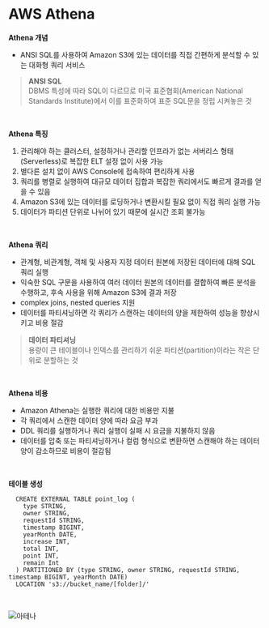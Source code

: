 # AWS Athena

**Athena 개념**
- ANSI SQL를 사용하여 Amazon S3에 있는 데이터를 직접 간편하게 분석할 수 있는 대화형 쿼리 서비스
> **ANSI SQL**  
  DBMS 특성에 따라 SQL이 다르므로 미국 표준협회(American National Standards Institute)에서 이를 표준화하여 표준 SQL문을 정립 시켜놓은 것
<br>

**Athena 특징**
1. 관리해야 하는 클러스터, 설정하거나 관리할 인프라가 없는 서버리스 형태 (Serverless)로 복잡한 ELT 설정 없이 사용 가능
2. 별다른 설치 없이 AWS Console에 접속하여 편리하게 사용
3. 쿼리를 병렬로 실행하여 대규모 데이터 집합과 복잡한 쿼리에서도 빠르게 결과를 얻을 수 있음
4. Amazon S3에 있는 데이터를 로딩하거나 변환시킬 필요 없이 직접 쿼리 실행 가능
5. 데이터가 파티션 단위로 나뉘어 있기 때문에 실시간 조회 불가능
<br>

**Athena 쿼리**
- 관계형, 비관계형, 객체 및 사용자 지정 데이터 원본에 저장된 데이터에 대해 SQL 쿼리 실행
- 익숙한 SQL 구문을 사용하여 여러 데이터 원본의 데이터를 결합하여 빠른 분석을 수행하고, 후속 사용을 위해 Amazon S3에 결과 저장
- complex joins, nested queries 지원
- 데이터를 파티셔닝하면 각 쿼리가 스캔하는 데이터의 양을 제한하여 성능을 향상시키고 비용 절감
> **데이터 파티셔닝**  
  용량이 큰 테이블이나 인덱스를 관리하기 쉬운 파티션(partition)이라는 작은 단위로 분할하는 것
<br>

**Athena 비용**
- Amazon Athena는 실행한 쿼리에 대한 비용만 지불
- 각 쿼리에서 스캔한 데이터 양에 따라 요금 부과
- DDL 쿼리를 실행하거나 쿼리 실행이 실패 시 요금을 지불하지 않음
- 데이터를 압축 또는 파티셔닝하거나 컬럼 형식으로 변환하면 스캔해야 하는 데이터 양이 감소하므로 비용이 절감됨
<br>

**테이블 생성**
```
  CREATE EXTERNAL TABLE point_log (
    type STRING,
    owner STRING,
    requestId STRING,
    timestamp BIGINT,
    yearMonth DATE,
    increase INT,
    total INT,
    point INT,
    remain Int
  ) PARTITIONED BY (type STRING, owner STRING, requestId STRING, timestamp BIGINT, yearMonth DATE)
  LOCATION 's3://bucket_name/[folder]/'
```
<br>

![아테나](https://d2908q01vomqb2.cloudfront.net/7b52009b64fd0a2a49e6d8a939753077792b0554/2016/12/22/06.png)
